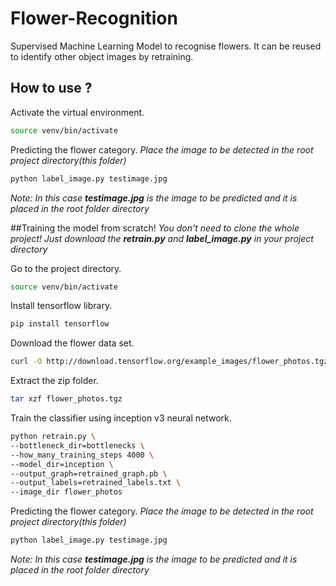 # Flower-Recognition
Supervised Machine Learning Model to recognise flowers.
It can be reused to identify other object images by retraining.

## How to use ?
Activate the virtual environment.
```bash
source venv/bin/activate
```
Predicting the flower category.
*Place the image to be detected in the root project directory(this folder)*
```bash
python label_image.py testimage.jpg 
```
*Note: In this case **testimage.jpg** is the image to be predicted and it is placed in the root folder directory*

##Training the model from scratch!
*You don't need to clone the whole project! Just download the **retrain.py** and **label_image.py** in your project directory*

Go to the project directory.
```bash
source venv/bin/activate
```
Install tensorflow library.
```bash
pip install tensorflow
```
Download the flower data set.
```bash
curl -O http://download.tensorflow.org/example_images/flower_photos.tgz
```
Extract the zip folder.
```bash
tar xzf flower_photos.tgz
```
Train the classifier using inception v3 neural network.
```bash
python retrain.py \
--bottleneck_dir=bottlenecks \
--how_many_training_steps 4000 \
--model_dir=inception \
--output_graph=retrained_graph.pb \
--output_labels=retrained_labels.txt \
--image_dir flower_photos
```
Predicting the flower category.
*Place the image to be detected in the root project directory(this folder)*
```bash
python label_image.py testimage.jpg 
```
*Note: In this case **testimage.jpg** is the image to be predicted and it is placed in the root folder directory*

